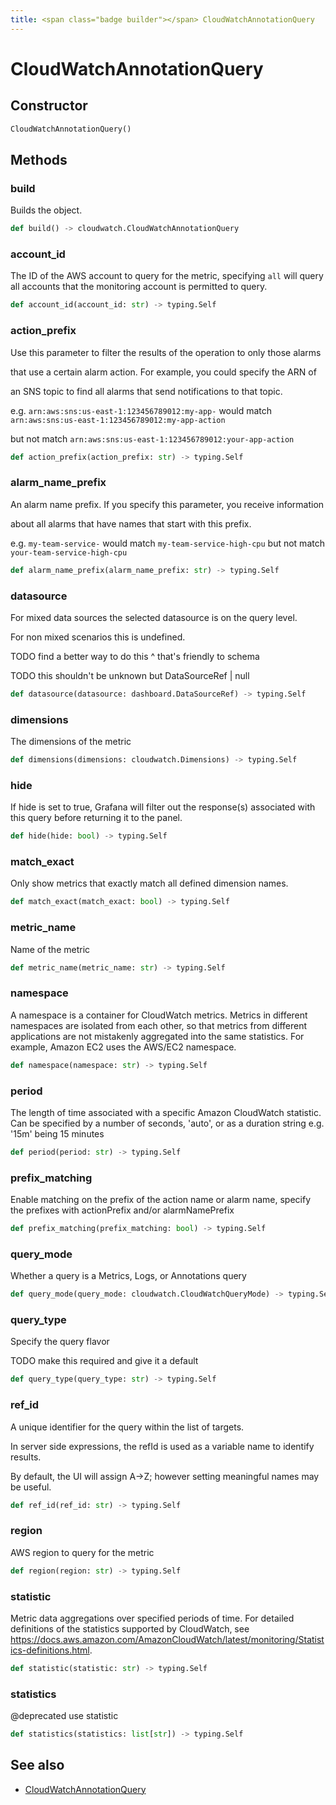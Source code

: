 ```yaml
---
title: <span class="badge builder"></span> CloudWatchAnnotationQuery
---
```

# <span class="badge builder"></span> CloudWatchAnnotationQuery

## Constructor

```python
CloudWatchAnnotationQuery()
```
## Methods

### <span class="badge object-method"></span> build

Builds the object.

```python
def build() -> cloudwatch.CloudWatchAnnotationQuery
```

### <span class="badge object-method"></span> account_id

The ID of the AWS account to query for the metric, specifying `all` will query all accounts that the monitoring account is permitted to query.

```python
def account_id(account_id: str) -> typing.Self
```

### <span class="badge object-method"></span> action_prefix

Use this parameter to filter the results of the operation to only those alarms

that use a certain alarm action. For example, you could specify the ARN of

an SNS topic to find all alarms that send notifications to that topic.

e.g. `arn:aws:sns:us-east-1:123456789012:my-app-` would match `arn:aws:sns:us-east-1:123456789012:my-app-action`

but not match `arn:aws:sns:us-east-1:123456789012:your-app-action`

```python
def action_prefix(action_prefix: str) -> typing.Self
```

### <span class="badge object-method"></span> alarm_name_prefix

An alarm name prefix. If you specify this parameter, you receive information

about all alarms that have names that start with this prefix.

e.g. `my-team-service-` would match `my-team-service-high-cpu` but not match `your-team-service-high-cpu`

```python
def alarm_name_prefix(alarm_name_prefix: str) -> typing.Self
```

### <span class="badge object-method"></span> datasource

For mixed data sources the selected datasource is on the query level.

For non mixed scenarios this is undefined.

TODO find a better way to do this ^ that's friendly to schema

TODO this shouldn't be unknown but DataSourceRef | null

```python
def datasource(datasource: dashboard.DataSourceRef) -> typing.Self
```

### <span class="badge object-method"></span> dimensions

The dimensions of the metric

```python
def dimensions(dimensions: cloudwatch.Dimensions) -> typing.Self
```

### <span class="badge object-method"></span> hide

If hide is set to true, Grafana will filter out the response(s) associated with this query before returning it to the panel.

```python
def hide(hide: bool) -> typing.Self
```

### <span class="badge object-method"></span> match_exact

Only show metrics that exactly match all defined dimension names.

```python
def match_exact(match_exact: bool) -> typing.Self
```

### <span class="badge object-method"></span> metric_name

Name of the metric

```python
def metric_name(metric_name: str) -> typing.Self
```

### <span class="badge object-method"></span> namespace

A namespace is a container for CloudWatch metrics. Metrics in different namespaces are isolated from each other, so that metrics from different applications are not mistakenly aggregated into the same statistics. For example, Amazon EC2 uses the AWS/EC2 namespace.

```python
def namespace(namespace: str) -> typing.Self
```

### <span class="badge object-method"></span> period

The length of time associated with a specific Amazon CloudWatch statistic. Can be specified by a number of seconds, 'auto', or as a duration string e.g. '15m' being 15 minutes

```python
def period(period: str) -> typing.Self
```

### <span class="badge object-method"></span> prefix_matching

Enable matching on the prefix of the action name or alarm name, specify the prefixes with actionPrefix and/or alarmNamePrefix

```python
def prefix_matching(prefix_matching: bool) -> typing.Self
```

### <span class="badge object-method"></span> query_mode

Whether a query is a Metrics, Logs, or Annotations query

```python
def query_mode(query_mode: cloudwatch.CloudWatchQueryMode) -> typing.Self
```

### <span class="badge object-method"></span> query_type

Specify the query flavor

TODO make this required and give it a default

```python
def query_type(query_type: str) -> typing.Self
```

### <span class="badge object-method"></span> ref_id

A unique identifier for the query within the list of targets.

In server side expressions, the refId is used as a variable name to identify results.

By default, the UI will assign A->Z; however setting meaningful names may be useful.

```python
def ref_id(ref_id: str) -> typing.Self
```

### <span class="badge object-method"></span> region

AWS region to query for the metric

```python
def region(region: str) -> typing.Self
```

### <span class="badge object-method"></span> statistic

Metric data aggregations over specified periods of time. For detailed definitions of the statistics supported by CloudWatch, see https://docs.aws.amazon.com/AmazonCloudWatch/latest/monitoring/Statistics-definitions.html.

```python
def statistic(statistic: str) -> typing.Self
```

### <span class="badge object-method"></span> statistics

@deprecated use statistic

```python
def statistics(statistics: list[str]) -> typing.Self
```

## See also

 * <span class="badge object-type-class"></span> [CloudWatchAnnotationQuery](./object-CloudWatchAnnotationQuery.md)
